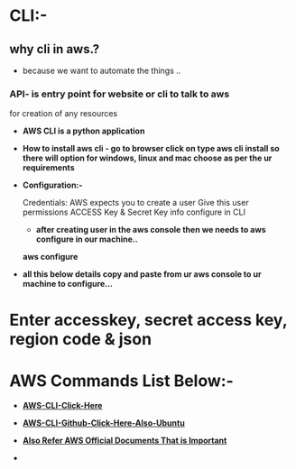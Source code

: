 # CLI:-

## why cli in aws.?

 - because we want to automate the things ..


 ### API- is entry point for website or cli to talk to aws 
 for creation of any resources 

 - **AWS CLI is a python application**


 - **How to install aws cli - go to browser click on type aws cli install so there will option for windows, linux and mac choose as per the ur requirements**


- **Configuration:-**

    Credentials:
        AWS expects you to create a user
        Give this user permissions
        ACCESS Key & Secret Key info configure in CLI

     
     - **after creating user in the aws console then we needs to aws configure in our machine..**
      
    **aws configure**

- **all this below details copy and paste from ur aws console to ur machine to configure...**
# Enter accesskey, secret access key, region code & json



# AWS Commands List Below:-

- **[AWS-CLI-Click-Here](https://www.bluematador.com/learn/aws-cli-cheatsheet)**


- **[AWS-CLI-Github-Click-Here-Also-Ubuntu](https://gist.github.com/apolloclark/b3f60c1f68aa972d324b)**


- **[Also Refer AWS Official Documents That is Important]()**
- 

